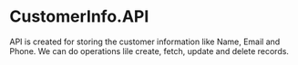 # CustomerInfo.API
 API is created for storing the customer information like Name, Email and Phone. We can do operations lile create, fetch, update and delete records.
